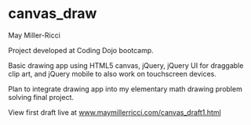 canvas_draw
====================

May Miller-Ricci

Project developed at Coding Dojo bootcamp.

Basic drawing app using HTML5 canvas, jQuery, jQuery UI for draggable clip art, and jQuery mobile to also work on touchscreen devices.

Plan to integrate drawing app into my elementary math drawing problem solving final project.

View first draft live at www.maymillerricci.com/canvas_draft1.html